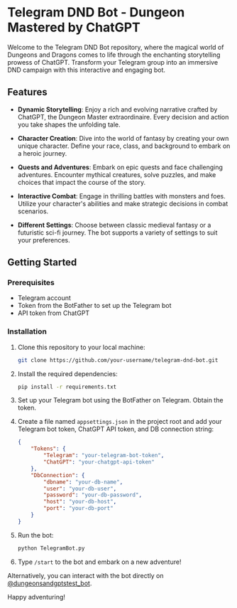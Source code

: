 # Telegram DND Bot - Dungeon Mastered by ChatGPT

Welcome to the Telegram DND Bot repository, where the magical world of Dungeons and Dragons comes to life through the enchanting storytelling prowess of ChatGPT. Transform your Telegram group into an immersive DND campaign with this interactive and engaging bot.

## Features

- **Dynamic Storytelling**: Enjoy a rich and evolving narrative crafted by ChatGPT, the Dungeon Master extraordinaire. Every decision and action you take shapes the unfolding tale.

- **Character Creation**: Dive into the world of fantasy by creating your own unique character. Define your race, class, and background to embark on a heroic journey.

- **Quests and Adventures**: Embark on epic quests and face challenging adventures. Encounter mythical creatures, solve puzzles, and make choices that impact the course of the story.

- **Interactive Combat**: Engage in thrilling battles with monsters and foes. Utilize your character's abilities and make strategic decisions in combat scenarios.

- **Different Settings**: Choose between classic medieval fantasy or a futuristic sci-fi journey. The bot supports a variety of settings to suit your preferences.

## Getting Started

### Prerequisites

- Telegram account
- Token from the BotFather to set up the Telegram bot
- API token from ChatGPT

### Installation

1. Clone this repository to your local machine:

    ```bash
    git clone https://github.com/your-username/telegram-dnd-bot.git
    ```

2. Install the required dependencies:

    ```bash
    pip install -r requirements.txt
    ```

3. Set up your Telegram bot using the BotFather on Telegram. Obtain the token.

4. Create a file named `appsettings.json` in the project root and add your Telegram bot token, ChatGPT API token, and DB connection string:

    ```json
    {
        "Tokens": {
            "Telegram": "your-telegram-bot-token",
            "ChatGPT": "your-chatgpt-api-token"
        },
        "DbConnection": {
            "dbname": "your-db-name",
            "user": "your-db-user",
            "password": "your-db-password",
            "host": "your-db-host",
            "port": "your-db-port"
        }
    }
    ```

5. Run the bot:

    ```bash
    python TelegramBot.py
    ```

6. Type `/start` to the bot and embark on a new adventure!

Alternatively, you can interact with the bot directly on [@dungeonsandgptstest_bot](https://t.me/dungeonsandgptstest_bot).

Happy adventuring!
